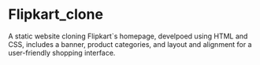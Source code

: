 # Flipkart_clone
A static website cloning Flipkart`s homepage, develpoed using HTML and CSS, includes a banner, product categories, and layout and alignment for a user-friendly shopping interface.
